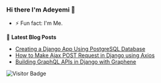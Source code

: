 ### Hi there I'm Adeyemi 👋

- ⚡ Fun fact: I'm Me.


📜 **Latest Blog Posts**
<!-- BLOG-POST-LIST:START -->
- [Creating a Django App Using PostgreSQL Database](https://www.section.io/engineering-education/django-app-using-postgresql-database/)
- [How to Make Ajax POST Request in Django using Axios](https://www.section.io/engineering-education/ajax-request-in-django-using-axios/)
- [Building GraphQL APIs in Django with Graphene](https://www.twilio.com/blog/graphql-apis-django-graphene)

<!-- BLOG-POST-LIST:END -->

![Visitor Badge](https://visitor-badge.laobi.icu/badge?page_id=atoyegbe.atoyegbe)

